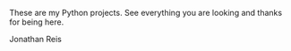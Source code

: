 
These are my Python projects. See everything you are looking and thanks for being here.


Jonathan Reis